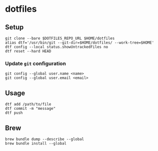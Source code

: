 # dotfiles

## Setup
```
git clone --bare $DOTFILES_REPO_URL $HOME/dotfiles
alias dtf='/usr/bin/git --git-dir=$HOME/dotfiles/ --work-tree=$HOME'
dtf config --local status.showUntrackedFiles no
dtf reset --hard HEAD
```

### Update `git` configuration

```
git config --global user.name <name>
git config --global user.email <email>
```

## Usage
```
dtf add /path/to/file
dtf commit -m "message"
dtf push
```

## Brew
```
brew bundle dump --describe --global
brew bundle install --global
```


